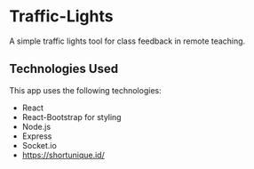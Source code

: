 # Traffic-Lights
A simple traffic lights tool for class feedback in remote teaching.

## Technologies Used
This app uses the following technologies:
* React
* React-Bootstrap for styling
* Node.js
* Express
* Socket.io
* https://shortunique.id/
